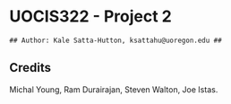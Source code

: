 # UOCIS322 - Project 2 #

  ```
  ## Author: Kale Satta-Hutton, ksattahu@uoregon.edu ##
  ```

## Credits

Michal Young, Ram Durairajan, Steven Walton, Joe Istas.
